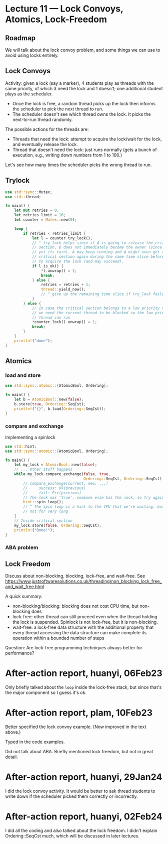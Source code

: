 # Lecture 11 — Lock Convoys, Atomics, Lock-Freedom

## Roadmap

We will talk about the lock convoy problem, and some things we can use to avoid
using locks entirely.

## Lock Convoys

Activity: given a lock (say a marker), 4 students play as threads with the same
priority, of which 3 need the lock and 1 doesn't; one additional student plays
as the scheduler.

- Once the lock is free, a random thread picks up the lock then informs the
  scheduler to pick the next thread to run.
- The scheduler doesn't see which thread owns the lock. It picks the next-to-run
  thread randomly.

The possible actions for the threads are:
- Threads that need the lock: attempt to acquire the lock/wait for the lock, and
  eventually release the lock.
- Thread that doesn't need the lock: just runs normally (gets a bunch of
  execution, e.g., writing down numbers from 1 to 100.)

Let's see how many times the scheduler picks the wrong thread to run.

## Trylock

```rust
use std::sync::Mutex;
use std::thread;

fn main() {
    let mut retries = 0;
    let retries_limit = 10;
    let counter = Mutex::new(0);

    loop {
        if retries < retries_limit {
            let l = counter.try_lock();
            // ^ try_lock helps since if A is going to release the critical
            // section, B does not immediately become the owner (since it is not
            // yet its turn). A may keep running and A might even get the
            // critical section again during the same time slice before B tries
            // to acquire the lock (and may succeed).
            if l.is_ok() {
                *l.unwrap() = 1;
                break;
            } else {
                retries = retries + 1;
                thread::yield_now();
                // ^ give up the remaining time slice if try_lock failed
            }
        } else {
            // in case the critical section belongs to a low priority thread and
            // we need the current thread to be blocked so the low priority
            // thread can run
            *counter.lock().unwrap() = 1;
            break;
        }
    }
    println!("done");
}
```

## Atomics

### load and store

```rust
use std::sync::atomic::{AtomicBool, Ordering};

fn main() {
    let b = AtomicBool::new(false);
    b.store(true, Ordering::SeqCst);
    println!("{}", b.load(Ordering::SeqCst));
}
```

### compare and exchange

Implementing a spinlock

```rust
use std::hint;
use std::sync::atomic::{AtomicBool, Ordering};

fn main() {
    let my_lock = AtomicBool::new(false);
    // ... Other stuff happens
    while my_lock.compare_exchange(false, true,
                                   Ordering::SeqCst, Ordering::SeqCst) == Err(true) {
        // compare_exchange(current, new, ...)
        //     success: Ok(previous)
        //     fail: Err(previous)
        // The lock was 'true', someone else has the lock, so try again
        hint::spin_loop();
        // ^ The spin loop is a hint to the CPU that we're waiting, but probably
        // not for very long
    }
    // Inside critical section
    my_lock.store(false, Ordering::SeqCst);
    println!("Done!");
}
```

### ABA problem

## Lock Freedom

Discuss about non-blocking, blocking, lock-free, and wait-free. See
<https://www.justsoftwaresolutions.co.uk/threading/non_blocking_lock_free_and_wait_free.html>

A quick summary:

- non-blocking/blocking: blocking does not cost CPU time, but non-blocking does
- lock-free: other thread can still proceed even when the thread holding the
  lock is suspended. Spinlock is not lock-free, but it is non-blocking.
- wait-free: a lock-free data structure with the additional property that
  every thread accessing the data structure can make complete its operation
  within a bounded number of steps

Question: Are lock-free programming techniques always better for performance?

# After-action report, huanyi, 06Feb23

Only briefly talked about the `loop` inside the lock-free stack, but since
that's the major component so I guess it's ok.

# After-action report, plam, 10Feb23

Better specified the lock convoy example. (Now improved in the text above.)

Typed in the code examples.

Did not talk about ABA. Briefly mentioned lock freedom, but not in great detail.

# After-action report, huanyi, 29Jan24

I did the lock convoy activity. It would be better to ask thread students to
write down if the scheduler picked them correctly or incorrectly.

# After-action report, huanyi, 02Feb24

I did all the coding and also talked about the lock freedom. I didn't explain
Ordering::SeqCst much, which will be discussed in later lectures.
